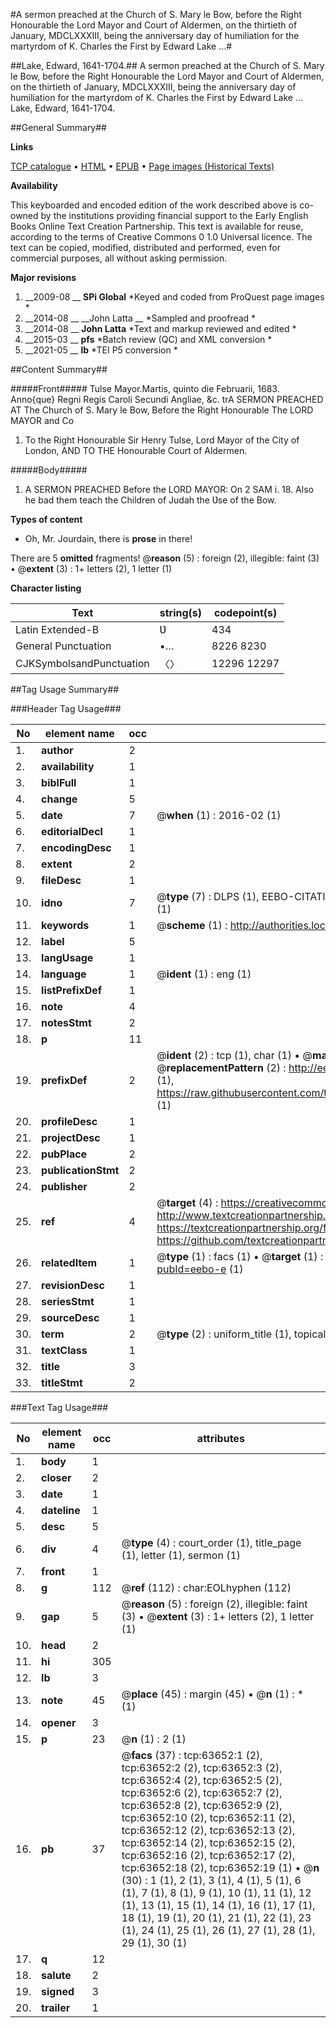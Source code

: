 #A sermon preached at the Church of S. Mary le Bow, before the Right Honourable the Lord Mayor and Court of Aldermen, on the thirtieth of January, MDCLXXXIII, being the anniversary day of humiliation for the martyrdom of K. Charles the First by Edward Lake ...#

##Lake, Edward, 1641-1704.##
A sermon preached at the Church of S. Mary le Bow, before the Right Honourable the Lord Mayor and Court of Aldermen, on the thirtieth of January, MDCLXXXIII, being the anniversary day of humiliation for the martyrdom of K. Charles the First by Edward Lake ...
Lake, Edward, 1641-1704.

##General Summary##

**Links**

[TCP catalogue](http://www.ota.ox.ac.uk/tcp/)  • 
[HTML](http://tei.it.ox.ac.uk/tcp/Texts-HTML/free/A48/A48349.html)  • 
[EPUB](http://tei.it.ox.ac.uk/tcp/Texts-EPUB/free/A48/A48349.epub) • 
[Page images (Historical Texts)](https://historicaltexts.jisc.ac.uk/eebo-12577768e)

**Availability**

This keyboarded and encoded edition of the work described above is co-owned by the
    institutions providing financial support to the Early English Books Online Text Creation
    Partnership. This text is available for reuse, according to the terms of  Creative Commons 0 1.0 Universal
    licence. The text can be copied, modified, distributed and performed, even for commercial
    purposes, all without asking permission.

**Major revisions**

1. __2009-08 __ __SPi Global__ *Keyed and coded from ProQuest page images *
1. __2014-08 __ __John Latta __ *Sampled and proofread *
1. __2014-08 __ __John Latta__ *Text and markup reviewed and edited *
1. __2015-03 __ __pfs__ *Batch review (QC) and XML conversion *
1. __2021-05 __ __lb__ *TEI P5 conversion *

##Content Summary##

#####Front#####
Tulse Mayor.Martis, quinto die Februarii, 1683. Anno{que} Regni Regis Caroli Secundi Angliae, &c. trA SERMON PREACHED AT The Church of S. Mary le Bow, Before the Right Honourable The LORD MAYOR and Co
1. To the Right Honourable Sir Henry Tulse, Lord Mayor of the City of London, AND TO THE Honourable Court of Aldermen.

#####Body#####

1. A SERMON PREACHED Before the LORD MAYOR: On 2 SAM i. 18. Also he bad them teach the Children of Judah the Ʋse of the Bow.

**Types of content**

  * Oh, Mr. Jourdain, there is **prose** in there!

There are 5 **omitted** fragments! 
 @__reason__ (5) : foreign (2), illegible: faint (3)  •  @__extent__ (3) : 1+ letters (2), 1 letter (1)

**Character listing**


|Text|string(s)|codepoint(s)|
|---|---|---|
|Latin Extended-B|Ʋ|434|
|General Punctuation|•…|8226 8230|
|CJKSymbolsandPunctuation|〈〉|12296 12297|

##Tag Usage Summary##

###Header Tag Usage###

|No|element name|occ|attributes|
|---|---|---|---|
|1.|__author__|2||
|2.|__availability__|1||
|3.|__biblFull__|1||
|4.|__change__|5||
|5.|__date__|7| @__when__ (1) : 2016-02 (1)|
|6.|__editorialDecl__|1||
|7.|__encodingDesc__|1||
|8.|__extent__|2||
|9.|__fileDesc__|1||
|10.|__idno__|7| @__type__ (7) : DLPS (1), EEBO-CITATION (1), VID (1), EEBO-PROQUEST (1), STC (2), OCLC (1)|
|11.|__keywords__|1| @__scheme__ (1) : http://authorities.loc.gov/ (1)|
|12.|__label__|5||
|13.|__langUsage__|1||
|14.|__language__|1| @__ident__ (1) : eng (1)|
|15.|__listPrefixDef__|1||
|16.|__note__|4||
|17.|__notesStmt__|2||
|18.|__p__|11||
|19.|__prefixDef__|2| @__ident__ (2) : tcp (1), char (1)  •  @__matchPattern__ (2) : ([0-9\-]+):([0-9IVX]+) (1), (.+) (1)  •  @__replacementPattern__ (2) : http://eebo.chadwyck.com/downloadtiff?vid=$1&page=$2 (1), https://raw.githubusercontent.com/textcreationpartnership/Texts/master/tcpchars.xml#$1 (1)|
|20.|__profileDesc__|1||
|21.|__projectDesc__|1||
|22.|__pubPlace__|2||
|23.|__publicationStmt__|2||
|24.|__publisher__|2||
|25.|__ref__|4| @__target__ (4) : https://creativecommons.org/publicdomain/zero/1.0/ (1), http://www.textcreationpartnership.org/docs/. (1), https://textcreationpartnership.org/faq/#faq05 (1), https://github.com/textcreationpartnership (1)|
|26.|__relatedItem__|1| @__type__ (1) : facs (1)  •  @__target__ (1) : https://data.historicaltexts.jisc.ac.uk/view?pubId=eebo-e (1)|
|27.|__revisionDesc__|1||
|28.|__seriesStmt__|1||
|29.|__sourceDesc__|1||
|30.|__term__|2| @__type__ (2) : uniform_title (1), topical_term (1)|
|31.|__textClass__|1||
|32.|__title__|3||
|33.|__titleStmt__|2||


###Text Tag Usage###

|No|element name|occ|attributes|
|---|---|---|---|
|1.|__body__|1||
|2.|__closer__|2||
|3.|__date__|1||
|4.|__dateline__|1||
|5.|__desc__|5||
|6.|__div__|4| @__type__ (4) : court_order (1), title_page (1), letter (1), sermon (1)|
|7.|__front__|1||
|8.|__g__|112| @__ref__ (112) : char:EOLhyphen (112)|
|9.|__gap__|5| @__reason__ (5) : foreign (2), illegible: faint (3)  •  @__extent__ (3) : 1+ letters (2), 1 letter (1)|
|10.|__head__|2||
|11.|__hi__|305||
|12.|__lb__|3||
|13.|__note__|45| @__place__ (45) : margin (45)  •  @__n__ (1) : * (1)|
|14.|__opener__|3||
|15.|__p__|23| @__n__ (1) : 2 (1)|
|16.|__pb__|37| @__facs__ (37) : tcp:63652:1 (2), tcp:63652:2 (2), tcp:63652:3 (2), tcp:63652:4 (2), tcp:63652:5 (2), tcp:63652:6 (2), tcp:63652:7 (2), tcp:63652:8 (2), tcp:63652:9 (2), tcp:63652:10 (2), tcp:63652:11 (2), tcp:63652:12 (2), tcp:63652:13 (2), tcp:63652:14 (2), tcp:63652:15 (2), tcp:63652:16 (2), tcp:63652:17 (2), tcp:63652:18 (2), tcp:63652:19 (1)  •  @__n__ (30) : 1 (1), 2 (1), 3 (1), 4 (1), 5 (1), 6 (1), 7 (1), 8 (1), 9 (1), 10 (1), 11 (1), 12 (1), 13 (1), 15 (1), 14 (1), 16 (1), 17 (1), 18 (1), 19 (1), 20 (1), 21 (1), 22 (1), 23 (1), 24 (1), 25 (1), 26 (1), 27 (1), 28 (1), 29 (1), 30 (1)|
|17.|__q__|12||
|18.|__salute__|2||
|19.|__signed__|3||
|20.|__trailer__|1||
